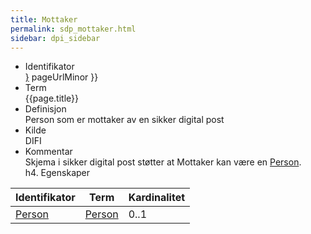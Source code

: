 ```yaml
---
title: Mottaker 
permalink: sdp_mottaker.html
sidebar: dpi_sidebar
---
```


  - Identifikator  
    <span style="{ pageUrlMinor ;">[}]({{)</span> pageUrlMinor }}
  - Term  
    {{page.title}}
  - Definisjon  
    Person som er mottaker av en sikker digital post
  - Kilde  
    DIFI
  - Kommentar  
    Skjema i sikker digital post støtter at Mottaker kan være en
    [Person](Person.md).  
    h4. Egenskaper

| Identifikator    | Term             | Kardinalitet |
| ---------------- | ---------------- | ------------ |
| [Person](Person.md) | [Person](Person.md) | 0..1         |
